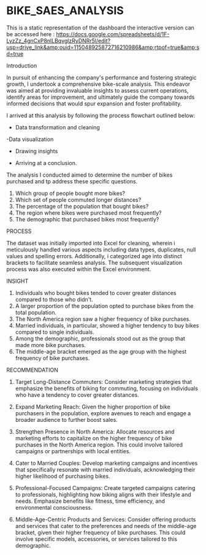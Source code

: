 # BIKE_SAES_ANALYSIS
This is a static representation of the dashboard the interactive version can be accessed here : https://docs.google.com/spreadsheets/d/1F-LyzZz_4gnCxP8nlLBqvglzRyDNRr5l/edit?usp=drive_link&amp;ouid=115048925872716210986&amp;rtpof=true&amp;sd=true


Introduction 

In pursuit of enhancing the company's performance and fostering strategic growth, I undertook a comprehensive bike-scale analysis. This endeavor was aimed at providing invaluable insights to assess current operations, identify areas for improvement, and ultimately guide the company towards informed decisions that would spur expansion and foster profitability.

I arrived at this analysis by following the process flowchart outlined below: 

- Data transformation and cleaning
 
 -Data visualization
 
- Drawing insights
 
- Arriving at a conclusion.

The analysis I conducted aimed to determine the number of bikes purchased and tp address these specific questions.

1. Which group of people bought more bikes?
3. Which set of people commuted longer distances?
4. The percentage of the population that bought bikes?
5. The region where bikes were purchased most frequently?
6. The demographic that purchased bikes most frequently?

PROCESS

The dataset was initially imported into Excel for cleaning, wherein i meticulously handled various aspects including data types, duplicates, null values and spelling errors. Additionally, i categorized age into distinct brackets to facilitate seamless analysis. The subsequent visualization process was also executed within the Excel environment.

INSIGHT 

1. Individuals who bought bikes tended to cover greater distances compared to those who didn't.
2. A larger proportion of the population opted to purchase bikes from the total population.
3. The North America region saw a higher frequency of bike purchases.
4. Married individuals, in particular, showed a higher tendency to buy bikes compared to single individuals.
5. Among the demographic, professionals stood out as the group that made more bike purchases.
6. The middle-age bracket emerged as the age group with the highest frequency of bike purchases.

RECOMMENDATION 

1. Target Long-Distance Commuters: Consider marketing strategies that emphasize the benefits of biking for commuting, focusing on individuals who have a tendency to cover greater distances.

2. Expand Marketing Reach: Given the higher proportion of bike purchasers in the population, explore avenues to reach and engage a broader audience to further boost sales.

3. Strengthen Presence in North America: Allocate resources and marketing efforts to capitalize on the higher frequency of bike purchases in the North America region. This could involve tailored campaigns or partnerships with local entities.

4. Cater to Married Couples: Develop marketing campaigns and incentives that specifically resonate with married individuals, acknowledging their higher likelihood of purchasing bikes.

5. Professional-Focused Campaigns: Create targeted campaigns catering to professionals, highlighting how biking aligns with their lifestyle and needs. Emphasize benefits like fitness, time efficiency, and environmental consciousness.

6. Middle-Age-Centric Products and Services: Consider offering products and services that cater to the preferences and needs of the middle-age bracket, given their higher frequency of bike purchases. This could involve specific models, accessories, or services tailored to this demographic.



